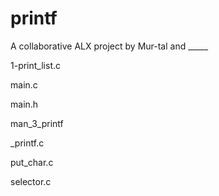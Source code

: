 # printf

A collaborative ALX project by Mur-tal and _____

1-print_list.c

main.c

main.h

man_3_printf

_printf.c

put_char.c

selector.c  
